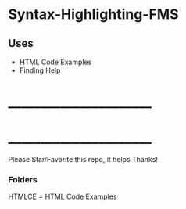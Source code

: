 # Syntax-Highlighting-FMS
## Uses
* HTML Code Examples
* Finding Help
# ______________________

# ______________________
Please Star/Favorite this repo, it helps 
Thanks!

### Folders
HTMLCE = HTML Code Examples
